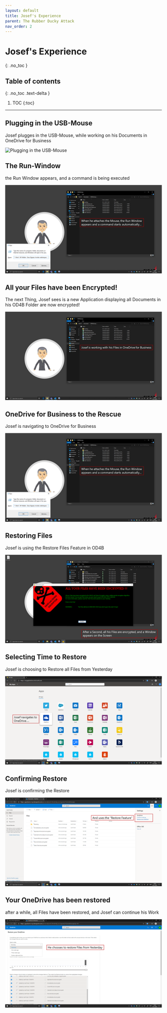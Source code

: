 ```yaml
---
layout: default
title: Josef's Experience
parent: The Rubber Ducky Attack
nav_order: 2
---
```


# Josef's Experience
{: .no_toc }

## Table of contents
{: .no_toc .text-delta }

1. TOC
{:toc}

---

## Plugging in the USB-Mouse
Josef plugges in the USB-Mouse, while working on his Documents in OneDrive for Business

![](/assets/images/scenario06/Scenario01_08.PNG "Plugging in the USB-Mouse")

## The Run-Window
the Run Window appears, and a command is being executed

![](/assets/images/scenario01/Scenario01_09.PNG "The Run Window")

## All your Files have been Encrypted!
The next Thing, Josef sees is a new Application displaying all Documents in his OD4B Folder are now encrypted!

![](/assets/images/scenario01/Scenario01_10.PNG "SIEAT.net Encryptor")

## OneDrive for Business to the Rescue
Josef is navigating to OneDrive for Business

![](/assets/images/scenario01/Scenario01_11.PNG "Navigating to OD4B")

## Restoring Files
Josef is using the Restore Files Feature in OD4B

![](/assets/images/scenario01/Scenario01_12.PNG "File Restore")

## Selecting Time to Restore
Josef is choosing to Restore all Files from Yesterday

![](/assets/images/scenario01/Scenario01_13.PNG "Select a Date")

## Confirming Restore
Josef is confirming the Restore

![](/assets/images/scenario01/Scenario01_14.PNG "Confirming Restore")

## Your OneDrive has been restored
after a while, all Files have been restored, and Josef can continue his Work

![](/assets/images/scenario01/Scenario01_15.PNG "Files restored")